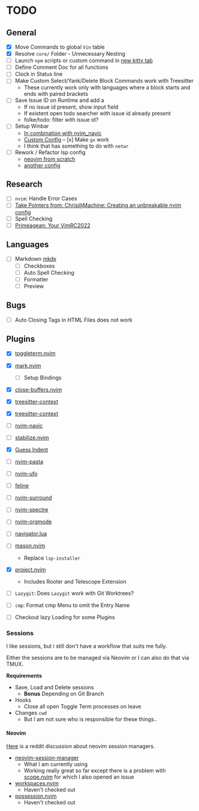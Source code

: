 # TODO

## General

- [x] Move Commands to global `Vin` table
- [x] Resolve `core/` Folder - Unnecessary Nesting
- [ ] Launch `npm` scripts or custom command in [new kitty tab](https://sw.kovidgoyal.net/kitty/remote-control/#)
- [ ] Define Comment Doc for all functions
- [ ] Clock in Status line
- [ ] Make Custom Select/Yank/Delete Block Commands work with Treesitter
  - These currently work only with languages where a block starts and ends with paired brackets
- [ ] Save Issue ID on Runtime and add a 
  - If no issue id present, show input field
  - If existent open todo searcher with issue id already present
  - folke/todo: filter with issue id?
- [ ] Setup Winbar
  - [In combination with nvim_navic](https://www.reddit.com/r/neovim/comments/vv1jt3/comment/ifh49ti/?utm_source=share&utm_medium=web2x&context=3)
  - [Custom Config](https://github.com/cseickel/dotfiles/blob/main/config/nvim/lua/status.lua)
– [x] Make `gx` work
  - I think that has something to do with `netwr`
- [ ] Rework / Refactor lsp config
  - [neovim from scratch](https://github.com/LunarVim/Neovim-from-scratch/blob/master/lua/user/lsp/configs.lua)
  - [another config](https://github.com/ahmedelgabri/dotfiles/blob/c2e2e3718e769020f1468048e33e60ad8a97edfc/config/.vim/lua/_/lsp.lua#L329-L378)

## Research

- [ ] `nvim`: Handle Error Cases
- [ ] [Take Pointers from: Chris@Machine: Creating an unbreakable nvim config](https://www.youtube.com/watch?v=Vghglz2oR0c)
- [ ] Spell Checking
- [ ] [Primeagean: Your VimRC2022](https://www.youtube.com/watch?v=x2QJYq4IX6M)

## Languages

- [ ] Markdown [mkdx](https://github.com/SidOfc/mkdx)
  - [ ] Checkboxes 
  - [ ] Auto Spell Checking
  - [ ] Formatter
  - [ ] Preview

## Bugs

- [ ] Auto Closing Tags in HTML Files does not work

## Plugins

- [x] [toggleterm.nvim](https://github.com/akinsho/toggleterm.nvim)
- [x] [mark.nvim](https://github.com/chentoast/marks.nvim)
  - [ ] Setup Bindings
- [x] [close-buffers.nvim](https://github.com/kazhala/close-buffers.nvim)
- [x] [treesitter-context](https://github.com/nvim-treesitter/nvim-treesitter-context)
- [x] [treesitter-context](https://github.com/nvim-treesitter/nvim-treesitter-context)
- [ ] [nvim-navic](https://github.com/SmiteshP/nvim-navic)
- [ ] [stabilize.nvim](https://github.com/luukvbaal/stabilize.nvim)
- [x] [Guess Indent](https://github.com/NMAC427/guess-indent.nvim)
- [ ] [nvim-pasta](https://github.com/hrsh7th/nvim-pasta)
- [ ] [nvim-ufo](https://github.com/kevinhwang91/nvim-ufo)
- [ ] [feline](https://github.com/feline-nvim/feline.nvim)
- [ ] [nvim-surround](https://github.com/kylechui/nvim-surround)
- [ ] [nvim-spectre](https://github.com/nvim-pack/nvim-spectre)
- [ ] [nvim-orgmode](https://github.com/nvim-orgmode/orgmode)
- [ ] [navigator.lua](https://github.com/ray-x/navigator.lua)
- [ ] [mason.nvim](https://github.com/williamboman/mason.nvim)
  - Replace `lsp-installer`
- [x] [project.nvim](https://github.com/ahmedkhalf/project.nvim)
  - Includes Rooter and Telescope Extension 
- [ ] `Lazygit`: Does `Lazygit` work with Git Worktrees?
- [ ] `cmp`: Format cmp Menu to omit the Entry Name
- [ ] Checkout lazy Loading for some Plugins


### Sessions

I like sessions, but i still don't have a workflow that suits me fully.

Either the sessions are to be managed via Neovim or I can also do that via TMUX.

**Requirements**

- Save, Load and Delete sessions
  - **Bonus** Depending on Git Branch
- Hooks 
  - Close all open Toggle Term processes on leave
- Changes `cwd`
  - But I am not sure who is responsible for these things..

#### Neovim

[Here](https://www.reddit.com/r/neovim/comments/vvaw1x/which_in_your_opinion_is_the_best_session) is a reddit discussion about neovim session managers.

- [neovim-session-manager](https://github.com/Shatur/neovim-session-manager)
  - What I am currently using
  - Working really great so far except there is a problem with [scope.nvim](https://github.com/tiagovla/scope.nvim/issues/1) for which I also opened an issue
- [workspaces.nvim](https://github.com/natecraddock/workspaces.nvim)
  - Haven't checked out
- [possession.nvim](https://github.com/jedrzejboczar/possession.nvim)
  - Haven't checked out
